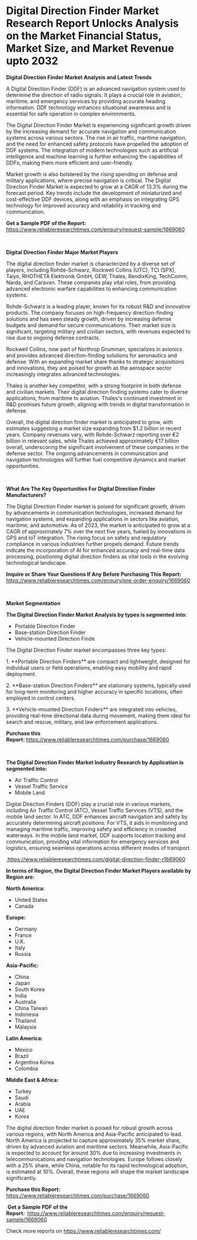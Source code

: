 <p><h1>Digital Direction Finder Market Research Report Unlocks Analysis on the Market Financial Status, Market Size, and Market Revenue upto 2032</h1></p><p><strong>Digital Direction Finder Market Analysis and Latest Trends</strong></p>
<p><p>A Digital Direction Finder (DDF) is an advanced navigation system used to determine the direction of radio signals. It plays a crucial role in aviation, maritime, and emergency services by providing accurate heading information. DDF technology enhances situational awareness and is essential for safe operation in complex environments.</p><p>The Digital Direction Finder Market is experiencing significant growth driven by the increasing demand for accurate navigation and communication systems across various sectors. The rise in air traffic, maritime navigation, and the need for enhanced safety protocols have propelled the adoption of DDF systems. The integration of modern technologies such as artificial intelligence and machine learning is further enhancing the capabilities of DDFs, making them more efficient and user-friendly.</p><p>Market growth is also bolstered by the rising spending on defense and military applications, where precise navigation is critical. The Digital Direction Finder Market is expected to grow at a CAGR of 13.3% during the forecast period. Key trends include the development of miniaturized and cost-effective DDF devices, along with an emphasis on integrating GPS technology for improved accuracy and reliability in tracking and communication.</p></p>
<p><strong>Get a Sample PDF of the Report:&nbsp;</strong> <a href="https://www.reliableresearchtimes.com/enquiry/request-sample/1669060?utm_campaign=3011&utm_medium=2&utm_source=Github&utm_content=ia&utm_term=08042025&utm_id=digital-direction-finder">https://www.reliableresearchtimes.com/enquiry/request-sample/1669060</a></p>
<p>&nbsp;</p>
<p><strong>Digital Direction Finder Major Market Players</strong></p>
<p><p>The digital direction finder market is characterized by a diverse set of players, including Rohde-Schwarz, Rockwell Collins (UTC), TCI (SPX), Taiyo, RHOTHETA Elektronik GmbH, GEW, Thales, BendixKing, TechComm, Narda, and Caravan. These companies play vital roles, from providing advanced electronic warfare capabilities to enhancing communication systems.</p><p>Rohde-Schwarz is a leading player, known for its robust R&D and innovative products. The company focuses on high-frequency direction-finding solutions and has seen steady growth, driven by increasing defense budgets and demand for secure communications. Their market size is significant, targeting military and civilian sectors, with revenues expected to rise due to ongoing defense contracts.</p><p>Rockwell Collins, now part of Northrop Grumman, specializes in avionics and provides advanced direction-finding solutions for aeronautics and defense. With an expanding market share thanks to strategic acquisitions and innovations, they are poised for growth as the aerospace sector increasingly integrates advanced technologies.</p><p>Thales is another key competitor, with a strong footprint in both defense and civilian markets. Their digital direction finding systems cater to diverse applications, from maritime to aviation. Thales's continued investment in R&D promises future growth, aligning with trends in digital transformation in defense.</p><p>Overall, the digital direction finder market is anticipated to grow, with estimates suggesting a market size expanding from $1.2 billion in recent years. Company revenues vary, with Rohde-Schwarz reporting over €2 billion in relevant sales, while Thales achieved approximately €17 billion overall, underscoring the significant involvement of these companies in the defense sector. The ongoing advancements in communication and navigation technologies will further fuel competitive dynamics and market opportunities.</p></p>
<p>&nbsp;</p>
<p><strong>What Are The Key Opportunities For Digital Direction Finder Manufacturers?</strong></p>
<p><p>The Digital Direction Finder market is poised for significant growth, driven by advancements in communication technologies, increased demand for navigation systems, and expanding applications in sectors like aviation, maritime, and automotive. As of 2023, the market is anticipated to grow at a CAGR of approximately 7% over the next five years, fueled by innovations in GPS and IoT integration. The rising focus on safety and regulatory compliance in various industries further propels demand. Future trends indicate the incorporation of AI for enhanced accuracy and real-time data processing, positioning digital direction finders as vital tools in the evolving technological landscape.</p></p>
<p><strong>Inquire or Share Your Questions If Any Before Purchasing This Report:</strong> <a href="https://www.reliableresearchtimes.com/enquiry/pre-order-enquiry/1669060?utm_campaign=3011&utm_medium=2&utm_source=Github&utm_content=ia&utm_term=08042025&utm_id=digital-direction-finder">https://www.reliableresearchtimes.com/enquiry/pre-order-enquiry/1669060</a></p>
<p>&nbsp;</p>
<p><strong>Market Segmentation</strong></p>
<p><strong>The Digital Direction Finder Market Analysis by types is segmented into:</strong></p>
<p><ul><li>Portable Direction Finder</li><li>Base-station Direction Finder</li><li>Vehicle-mounted Direction Finde</li></ul></p>
<p><p>The Digital Direction Finder market encompasses three key types: </p><p>1. **Portable Direction Finders** are compact and lightweight, designed for individual users or field operations, enabling easy mobility and rapid deployment. </p><p>2. **Base-station Direction Finders** are stationary systems, typically used for long-term monitoring and higher accuracy in specific locations, often employed in control centers.</p><p>3. **Vehicle-mounted Direction Finders** are integrated into vehicles, providing real-time directional data during movement, making them ideal for search and rescue, military, and law enforcement applications.</p></p>
<p><strong>Purchase this Report:&nbsp;</strong><a href="https://www.reliableresearchtimes.com/purchase/1669060?utm_campaign=3011&utm_medium=2&utm_source=Github&utm_content=ia&utm_term=08042025&utm_id=digital-direction-finder">https://www.reliableresearchtimes.com/purchase/1669060</a></p>
<p>&nbsp;</p>
<p><strong>The Digital Direction Finder Market Industry Research by Application is segmented into:</strong></p>
<p><ul><li>Air Traffic Control</li><li>Vessel Traffic Service</li><li>Mobile Land</li></ul></p>
<p><p>Digital Direction Finders (DDF) play a crucial role in various markets, including Air Traffic Control (ATC), Vessel Traffic Services (VTS), and the mobile land sector. In ATC, DDF enhances aircraft navigation and safety by accurately determining aircraft positions. For VTS, it aids in monitoring and managing maritime traffic, improving safety and efficiency in crowded waterways. In the mobile land market, DDF supports location tracking and communication, providing vital information for emergency services and logistics, ensuring seamless operations across different modes of transport.</p></p>
<p><a href="https://www.reliableresearchtimes.com/digital-direction-finder-r1669060?utm_campaign=3011&utm_medium=2&utm_source=Github&utm_content=ia&utm_term=08042025&utm_id=digital-direction-finder">&nbsp;https://www.reliableresearchtimes.com/digital-direction-finder-r1669060</a></p>
<p><strong>In terms of Region, the Digital Direction Finder Market Players available by Region are:</strong></p>
<p>
    <p> <strong> North America: </strong>
        <ul>
            <li>United States</li>
            <li>Canada</li>
        </ul>
        </p> 
    <p> <strong> Europe: </strong>
        <ul>
            <li>Germany</li>
            <li>France</li>
            <li>U.K.</li>
            <li>Italy</li>
            <li>Russia</li>
        </ul>
        </p> 
    <p> <strong> Asia-Pacific: </strong>
        <ul>
            <li>China</li>
            <li>Japan</li>
            <li>South Korea</li>
            <li>India</li>
            <li>Australia</li>
            <li>China Taiwan</li>
            <li>Indonesia</li>
            <li>Thailand</li>
            <li>Malaysia</li>
        </ul>
        </p> 
    <p> <strong> Latin America: </strong>
        <ul>
            <li>Mexico</li>
            <li>Brazil</li>
            <li>Argentina Korea</li>
            <li>Colombia</li>
        </ul>
        </p> 
    <p> <strong> Middle East & Africa: </strong>
        <ul>
            <li>Turkey</li>
            <li>Saudi</li>
            <li>Arabia</li>
            <li>UAE</li>
            <li>Korea</li>
        </ul>
    </p>
    </p>
<p><p>The digital direction finder market is poised for robust growth across various regions, with North America and Asia-Pacific anticipated to lead. North America is projected to capture approximately 35% market share, driven by advanced aviation and maritime sectors. Meanwhile, Asia-Pacific is expected to account for around 30% due to increasing investments in telecommunications and navigation technologies. Europe follows closely with a 25% share, while China, notable for its rapid technological adoption, is estimated at 10%. Overall, these regions will shape the market landscape significantly.</p></p>
<p><strong>Purchase this Report: </strong><a href="https://www.reliableresearchtimes.com/purchase/1669060?utm_campaign=3011&utm_medium=2&utm_source=Github&utm_content=ia&utm_term=08042025&utm_id=digital-direction-finder">https://www.reliableresearchtimes.com/purchase/1669060</a></p>
<p>&nbsp;<strong>Get a Sample PDF of the Report:&nbsp;&nbsp;</strong><a href="https://www.reliableresearchtimes.com/enquiry/request-sample/1669060?utm_campaign=3011&utm_medium=2&utm_source=Github&utm_content=ia&utm_term=08042025&utm_id=digital-direction-finder">https://www.reliableresearchtimes.com/enquiry/request-sample/1669060</a></p>
<p><strong></strong></p>
<p>Check more reports on <a href="https://www.reliableresearchtimes.com/?utm_campaign=3011&utm_medium=2&utm_source=Github&utm_content=ia&utm_term=08042025&utm_id=digital-direction-finder">https://www.reliableresearchtimes.com/</a></p>